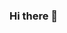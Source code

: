### Hi there 👋

<!--
**MateoPalotta/MateoPalotta** is a ✨ _special_ ✨ repository because its `README.md` (this file) appears on your GitHub profile.

😀 Holaa
-->
